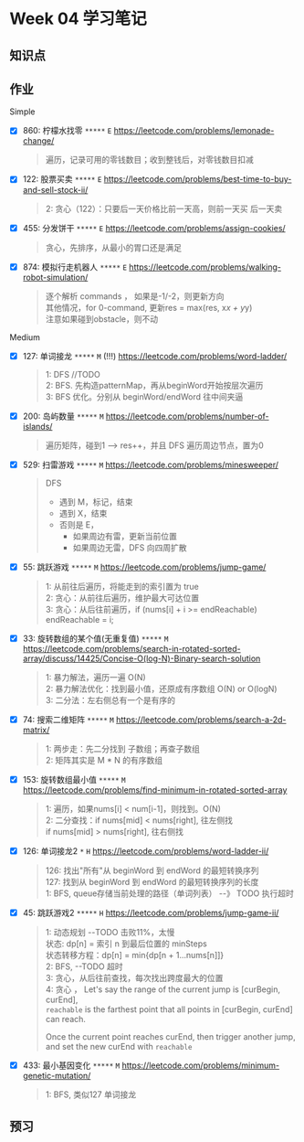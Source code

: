 # Week 04 学习笔记

## 知识点

## 作业

Simple
- [x] 860: 柠檬水找零 `*****` `E` 
https://leetcode.com/problems/lemonade-change/
  > 遍历，记录可用的零钱数目；收到整钱后，对零钱数目扣减

- [x] 122: 股票买卖 `*****` `E`
https://leetcode.com/problems/best-time-to-buy-and-sell-stock-ii/  
  > 2: 贪心（122）：只要后一天价格比前一天高，则前一天买 后一天卖

- [x] 455: 分发饼干 `*****` `E`
https://leetcode.com/problems/assign-cookies/
  > 贪心，先排序，从最小的胃口还是满足 

- [x] 874: 模拟行走机器人 `*****` `E`
https://leetcode.com/problems/walking-robot-simulation/
  > 逐个解析 commands  ，
  >   如果是-1/-2，则更新方向  
  >   其他情况，for 0-command, 更新res = max(res, x*x + y*y)  
  >            注意如果碰到obstacle，则不动  

Medium
- [x] 127: 单词接龙 `*****` `M` (!!!)
https://leetcode.com/problems/word-ladder/
  > 1: DFS //TODO  
  > 2: BFS. 先构造patternMap，再从beginWord开始按层次遍历  
  > 3: BFS 优化。分别从 beginWord/endWord 往中间夹逼

- [x] 200: 岛屿数量 `*****` `M`
https://leetcode.com/problems/number-of-islands/
  > 遍历矩阵，碰到1 --> res++，并且 DFS 遍历周边节点，置为0

- [x] 529: 扫雷游戏 `*****` `M`
https://leetcode.com/problems/minesweeper/
  > DFS
  >  - 遇到 M，标记，结束
  >  - 遇到 X，结束
  >  - 否则是 E，
  >     - 如果周边有雷，更新当前位置
  >     - 如果周边无雷，DFS 向四周扩散

- [x] 55: 跳跃游戏 `*****` `M`
https://leetcode.com/problems/jump-game/
  > 1: 从前往后遍历，将能走到的索引置为 true  
  > 2: 贪心：从前往后遍历，维护最大可达位置   
  > 3: 贪心：从后往前遍历，if (nums[i] + i >= endReachable) endReachable = i;

- [x] 33: 旋转数组的某个值(无重复值) `*****` `M`  
https://leetcode.com/problems/search-in-rotated-sorted-array/discuss/14425/Concise-O(log-N)-Binary-search-solution
  > 1: 暴力解法，遍历一遍 O(N)  
  > 2: 暴力解法优化：找到最小值，还原成有序数组 O(N) or O(logN)  
  > 3: 二分法：左右侧总有一个是有序的  

- [x] 74: 搜索二维矩阵 `*****` `M`
https://leetcode.com/problems/search-a-2d-matrix/
  > 1: 两步走：先二分找到 子数组；再查子数组  
  > 2: 矩阵其实是 M * N 的有序数组  

- [x] 153: 旋转数组最小值  `*****` `M`  
https://leetcode.com/problems/find-minimum-in-rotated-sorted-array
  > 1: 遍历，如果nums[i] < num[i-1]，则找到。O(N)  
  > 2: 二分查找：if nums[mid] < nums[right], 往左侧找   
  >             if nums[mid] > nums[right], 往右侧找  

- [x] 126: 单词接龙2 `*` `H`
https://leetcode.com/problems/word-ladder-ii/
  > 126: 找出"所有"从 beginWord 到 endWord 的最短转换序列  
  > 127: 找到从 beginWord 到 endWord 的最短转换序列的长度   
  > 1: BFS, queue存储当前处理的路径（单词列表） --》 TODO 执行超时   


- [x] 45: 跳跃游戏2 `*****` `H`
https://leetcode.com/problems/jump-game-ii/
  > 1: 动态规划 --TODO 击败11%，太慢  
  >      状态: dp[n] = 索引 n 到最后位置的 minSteps  
  >      状态转移方程：dp[n] = min{dp[n + 1...nums[n]]}   
  > 2: BFS, --TODO 超时  
  > 3: 贪心，从后往前查找，每次找出跨度最大的位置  
  > 4: 贪心  ，
  >    Let's say the range of the current jump is [curBegin, curEnd],   
  >    `reachable` is the farthest point that all points in [curBegin, curEnd] can reach.   
  >    
  >    Once the current point reaches curEnd, then trigger another jump,   
  >    and set the new curEnd with `reachable`


- [x] 433: 最小基因变化 `*****` `M`
https://leetcode.com/problems/minimum-genetic-mutation/
  > 1: BFS, 类似127 单词接龙


## 预习